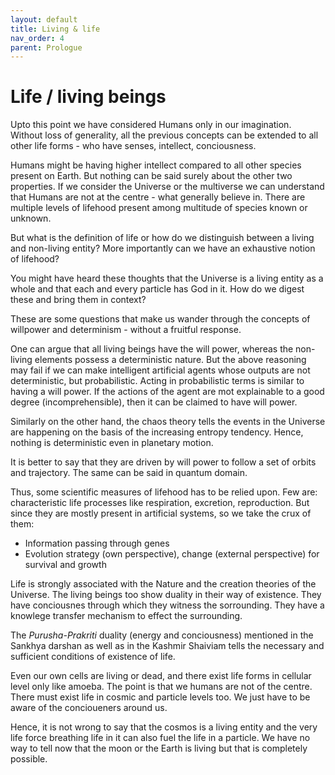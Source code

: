 ```yaml
---
layout: default
title: Living & life
nav_order: 4
parent: Prologue
---
```


# Life / living beings

Upto this point we have considered Humans only in our imagination. Without loss of generality, all the previous concepts can be extended to all other life forms - who have senses, intellect, conciousness.

Humans might be having higher intellect compared to all other species present on Earth. But nothing can be said surely about the other two properties. If we consider the Universe or the multiverse we can understand that Humans are not at the centre - what generally believe in. There are multiple levels of lifehood present among multitude of species known or unknown.

But what is the definition of life or how do we distinguish between a living and non-living entity? More importantly can we have an exhaustive notion of lifehood?

You might have heard these thoughts that the Universe is a living entity as a whole and that each and every particle has God in it. How do we digest these and bring them in context?

These are some questions that make us wander through the concepts of willpower and determinism - without a fruitful response. 

One can argue that all living beings have the will power, whereas the non-living elements possess a deterministic nature.
But the above reasoning may fail if we can make intelligent artificial agents whose outputs are not deterministic, but probabilistic. Acting in probabilistic terms is similar to having a will power. If the actions of the agent are mot explainable to a good degree (incomprehensible), then it can be claimed to have will power.

Similarly on the other hand, the chaos theory tells the events in the Universe are happening on the basis of the increasing entropy tendency. Hence, nothing is deterministic even in planetary motion. 

It is better to say that they are driven by will power to follow a set of orbits and trajectory. The same can be said in quantum domain.

Thus, some scientific measures of lifehood has to be relied upon. Few are: characteristic life processes like respiration, excretion, reproduction. But since they are mostly present in artificial systems, so we take the crux of them:
- Information passing through genes
- Evolution strategy (own perspective), change (external perspective) for survival and growth

Life is strongly associated with the Nature and the creation theories of the Universe.
The living beings too show duality in their way of existence. They have conciousnes through which they witness the sorrounding. They have a knowlege transfer mechanism to effect the surrounding.

The *Purusha-Prakriti* duality (energy and conciousness) mentioned in the Sankhya darshan as well as in the Kashmir Shaiviam tells the necessary and sufficient conditions of existence of life.

Even our own cells are living or dead, and there exist life forms in cellular level only like amoeba. The point is that we humans are not of the centre. There must exist life in cosmic and particle levels too. We just have to be aware of the concioueners around us.

Hence, it is not wrong to say that the cosmos is a living entity and the very life force breathing life in it can also fuel the life in a particle. We have no way to tell now that the moon or the Earth is living but that is completely possible.